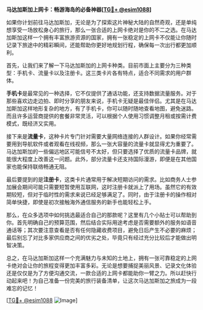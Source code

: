 **马达加斯加上网卡：畅游海岛的必备神器[[TG💪+ @esim1088](https://t.me/s/esim1088)]**

如果你计划前往马达加斯加，无论是为了探索这片神秘大陆的自然奇观，还是单纯想享受一场放松身心的旅行，那么一张合适的上网卡绝对是你的不二之选。在马达加斯加这样一个拥有丰富旅游资源的国家，拥有一张稳定的上网卡不仅能让你随时记录下旅途中的精彩瞬间，还能帮助你更好地规划行程，确保每一次出行都更加顺利。

首先，让我们来了解一下马达加斯加的上网卡种类。目前市面上主要分为三种类型：手机卡、流量卡以及注册卡。这三类卡片各有特点，适合不同需求的用户群体。

**手机卡**是最常见的一种选择，它不仅提供了通话功能，还支持数据流量服务。对于那些喜欢边走边拍、即时分享的朋友来说，手机卡无疑是最佳伴侣。尤其是在马达加斯加这样地形复杂的地方，有了手机卡，你可以随时随地查看地图，避免迷路。而且许多运营商提供的套餐非常灵活，可以根据个人使用习惯调整月租或按需计费模式，既经济又实用。

接下来是**流量卡**，这种卡片专门针对需要大量网络连接的人群设计。如果你经常需要用到导航软件或者观看在线视频，那么一张大容量的流量卡就显得尤为重要了。马达加斯加的一些偏远地区可能信号不太好，但只要选择了优质的流量卡品牌，就能很大程度上改善这一问题。此外，部分流量卡还支持国际漫游，即便是在其他国家也能保持联络畅通无阻。

最后要提到的是**注册卡**，这类卡片通常用于解决短期访问的需求。比如商务人士参加展会期间可能只需要短暂使用互联网，这时注册卡就派上了用场。虽然它的有效期较短，但对于临时性的需求来说已经足够满足了。同时，由于注册卡的操作相对简单快捷，即使是初次接触海外通信服务的新手也能轻松上手。

那么，在众多选项中如何挑选最适合自己的那款呢？这里有几个小贴士可以帮助到你。首先明确自己的预算范围，然后结合实际用途考虑是否需要额外的服务如语音通话等；其次要注意查看是否有任何隐藏收费项目，避免日后产生不必要的麻烦；最后别忘了对比多家供应商之间的优劣之处，毕竟只有经过充分比较后才能做出明智决策。

总之，在马达加斯加这样一个充满魅力与未知的土地上，拥有一张可靠稳定的上网卡绝对会让你的旅程变得更加丰富多彩。无论是想要捕捉美丽风景、记录文化体验还是仅仅是为了方便沟通交流，一款合适的上网卡都能助你一臂之力。所以赶快行动起来吧！为自己准备一份完美的旅行装备清单，让这次马达加斯加之旅成为一段难忘的记忆！

[[TG💪+ @esim1088](https://t.me/s/esim1088) ![Image](https://i.postimg.cc/4NQfJmqS/Snipaste-2025-05-13-00-14-12.png)]